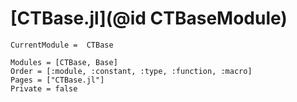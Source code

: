 # [CTBase.jl](@id CTBaseModule)

```@meta
CurrentModule =  CTBase
```

```@autodocs
Modules = [CTBase, Base]
Order = [:module, :constant, :type, :function, :macro]
Pages = ["CTBase.jl"]
Private = false
```
